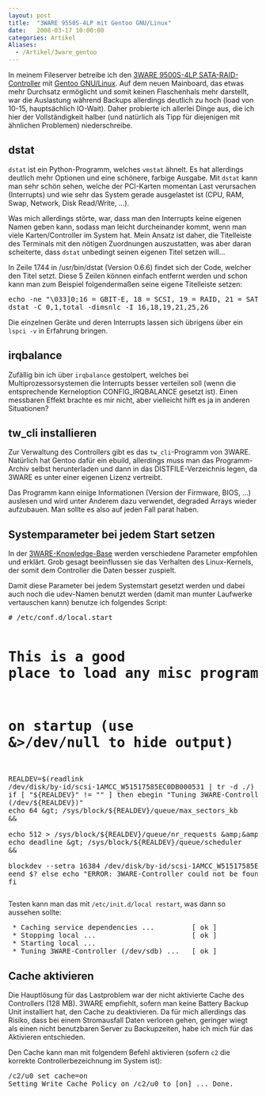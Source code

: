 ```yaml
---
layout: post
title:  "3WARE 9550S-4LP mit Gentoo GNU/Linux"
date:   2008-03-17 10:00:00
categories: Artikel
Aliases:
  - /Artikel/3ware_gentoo
---
```




<p>
In meinem Fileserver betreibe ich den <a
href="http://3ware.com/products/Serial_ata2-9000.asp"
title="3WARE-Website">3WARE 9500S-4LP SATA-RAID-Controller</a> mit <a
href="http://www.gentoo.org/" target="_blank" title="Gentoo GNU/Linux">Gentoo
GNU/Linux</a>. Auf dem neuen Mainboard, das etwas mehr Durchsatz ermöglicht und
somit keinen Flaschenhals mehr darstellt, war die Auslastung während Backups
allerdings deutlich zu hoch (load von 10-15, hauptsächlich IO-Wait). Daher
probierte ich allerlei Dinge aus, die ich hier der Vollständigkeit halber (und
natürlich als Tipp für diejenigen mit ähnlichen Problemen) niederschreibe.
</p>

<h2>dstat</h2>
<p>
<code>dstat</code> ist ein Python-Programm, welches <code>vmstat</code> ähnelt.
Es hat allerdings deutlich mehr Optionen und eine schönere, farbige Ausgabe.
Mit <code>dstat</code> kann man sehr schön sehen, welche der PCI-Karten
momentan Last verursachen (Interrupts) und wie sehr das System gerade
ausgelastet ist (CPU, RAM, Swap, Network, Disk Read/Write, …).
</p>

<p>
Was mich allerdings störte, war, dass man den Interrupts keine eigenen Namen
geben kann, sodass man leicht durcheinander kommt, wenn man viele
Karten/Controller im System hat. Mein Ansatz ist daher, die Titelleiste des
Terminals mit den nötigen Zuordnungen auszustatten, was aber daran scheiterte,
dass <code>dstat</code> unbedingt seinen eigenen Titel setzen will…
</p>

<p>
In Zeile 1744 in /usr/bin/dstat (Version 0.6.6) findet sich der Code, welcher
den Titel setzt. Diese 5 Zeilen können einfach entfernt werden und schon kann
man zum Beispiel folgendermaßen seine eigene Titelleiste setzen:
</p>

<pre>echo -ne "\033]0;16 = GBIT-E, 18 = SCSI, 19 = RAID, 21 = SATA, 25 = DVB-S, 26 = ISDN\007" &amp;&amp; \
dstat -C 0,1,total -dimsnlc -I 16,18,19,21,25,26</pre>

<p>
Die einzelnen Geräte und deren Interrupts lassen sich übrigens über ein
<code>lspci -v</code> in Erfahrung bringen.
</p>

<h2>irqbalance</h2>
<p>
Zufällig bin ich über <code>irqbalance</code> gestolpert, welches bei
Multiprozessorsystemen die Interrupts besser verteilen soll (wenn die
entsprechende Kerneloption CONFIG_IRQBALANCE gesetzt ist). Einen messbaren
Effekt brachte es mir nicht, aber vielleicht hilft es ja in anderen
Situationen?
</p>

<h2>tw_cli installieren</h2>
<p>
Zur Verwaltung des Controllers gibt es das <code>tw_cli</code>-Programm von
3WARE. Natürlich hat Gentoo dafür ein ebuild, allerdings muss man das
Programm-Archiv selbst herunterladen und dann in das DISTFILE-Verzeichnis
legen, da 3WARE es unter einer eigenen Lizenz vertreibt.
</p>

<p>
Das Programm kann einige Informationen (Version der Firmware, BIOS, …)
auslesen und wird unter Anderem dazu verwendet, degraded Arrays wieder
aufzubauen. Man sollte es also auf jeden Fall parat haben.
</p>

<h2>Systemparameter bei jedem Start setzen</h2>
<p>
In der <a href="http://www.3ware.com/kb/article.aspx?id=11050"
target="_blank">3WARE-Knowledge-Base</a> werden verschiedene Parameter
empfohlen und erklärt. Grob gesagt beeinflussen sie das Verhalten des
Linux-Kernels, der somit dem Controller die Daten besser zuspielt.
</p>
<p>
Damit diese Parameter bei jedem Systemstart gesetzt werden und dabei auch noch
die udev-Namen benutzt werden (damit man munter Laufwerke vertauschen kann)
benutze ich folgendes Script:
</p>
<pre># /etc/conf.d/local.start

# This is a good place to load any misc programs
# on startup (use &amp;&gt;/dev/null to hide output)


REALDEV=$(readlink /dev/disk/by-id/scsi-1AMCC_W51517585EC0DB000531 | tr -d ./)
if [ "${REALDEV}" != "" ]
then
	ebegin "Tuning 3WARE-Controller (/dev/${REALDEV})"
		echo 64 &gt; /sys/block/${REALDEV}/queue/max_sectors_kb &amp;&amp; \
		echo 512 &gt; /sys/block/${REALDEV}/queue/nr_requests &amp;&amp; \
		echo deadline &gt; /sys/block/${REALDEV}/queue/scheduler &amp;&amp; \
		blockdev --setra 16384 /dev/disk/by-id/scsi-1AMCC_W51517585EC0DB000531
	eend $?
else
	echo "ERROR: 3WARE-Controller could not be found!"
fi</pre>
<p>Testen kann man das mit <code>/etc/init.d/local restart</code>, was dann so aussehen sollte:
<pre>
 * Caching service dependencies ...         [ ok ]
 * Stopping local ...                       [ ok ]
 * Starting local ...
 * Tuning 3WARE-Controller (/dev/sdb) ...   [ ok ]</pre>


<h2>Cache aktivieren</h2>
<p>
Die Hauptlösung für das Lastproblem war der nicht aktivierte Cache des
Controllers (128 MB). 3WARE empfiehlt, sofern man keine Battery Backup Unit
installiert hat, den Cache zu deaktivieren. Da für mich allerdings das Risiko,
dass bei einem Stromausfall Daten verloren gehen, geringer wiegt als einen
nicht benutzbaren Server zu Backupzeiten, habe ich mich für das Aktivieren
entschieden.
</p>

<p>
Den Cache kann man mit folgendem Befehl aktivieren (sofern <code>c2</code> die
korrekte Controllerbezeichnung im System ist):
</p>

<pre>/c2/u0 set cache=on
Setting Write Cache Policy on /c2/u0 to [on] ... Done.</pre>
